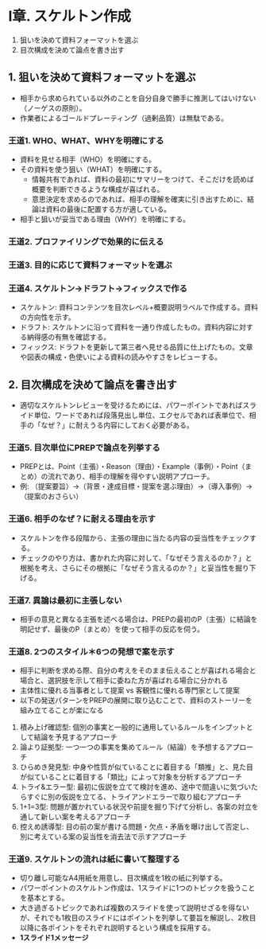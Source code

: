 # I章. スケルトン作成
1. 狙いを決めて資料フォーマットを選ぶ
2. 目次構成を決めて論点を書き出す

## 1. 狙いを決めて資料フォーマットを選ぶ
- 相手から求められている以外のことを自分自身で勝手に推測してはいけない（ノーゲスの原則）。
- 作業者によるゴールドプレーティング（過剰品質）は無駄である。

### 王道1. WHO、WHAT、WHYを明確にする
- 資料を見せる相手（WHO）を明確にする。
- その資料を使う狙い（WHAT）を明確にする。
    - 情報共有であれば、資料の最初にサマリーをつけて、そこだけを読めば概要を判断できるような構成が喜ばれる。
    - 意思決定を求めるのであれば、相手の理解を確実に引き出すために、結論は資料の最後に配置する方が適している。
- 相手と狙いが妥当である理由（WHY）を明確にする。

### 王道2. プロファイリングで効果的に伝える

### 王道3. 目的に応じて資料フォーマットを選ぶ

### 王道4. スケルトン→ドラフト→フィックスで作る
- スケルトン: 資料コンテンツを目次レベル+概要説明ラベルで作成する。資料の方向性を示す。
- ドラフト: スケルトンに沿って資料を一通り作成したもの。資料内容に対する納得感の有無を確認する。
- フィックス: ドラフトを更新して第三者へ見せる品質に仕上げたもの。文章や図表の構成・色使いによる資料の読みやすさをレビューする。

## 2. 目次構成を決めて論点を書き出す
- 適切なスケルトンレビューを受けるためには、パワーポイントであればスライド単位、ワードであれば段落見出し単位、エクセルであれば表単位で、相手の「なぜ？」に耐えうる内容にしておく必要がある。

### 王道5. 目次単位にPREPで論点を列挙する
- PREPとは、Point（主張）・Reason（理由）・Example（事例）・Point（まとめ）の流れであり、相手の理解を得やすい説明アプローチ。
- 例: （提案要旨）→（背景・達成目標・提案を選ぶ理由）→（導入事例）→（提案のおさらい）

### 王道6. 相手のなぜ？に耐える理由を示す
- スケルトンを作る段階から、主張の理由に当たる内容の妥当性をチェックする。
- チェックのやり方は、書かれた内容に対して、「なぜそう言えるのか？」と根拠を考え、さらにその根拠に「なぜそう言えるのか？」と妥当性を掘り下げる。

### 王道7. 異論は最初に主張しない
- 相手の意見と異なる主張を述べる場合は、PREPの最初のP（主張）に結論を明記せず、最後のP（まとめ）を使って相手の反応を伺う。

### 王道8. 2つのスタイル＊6つの発想で案を示す
- 相手に判断を求める際、自分の考えをそのまま伝えることが喜ばれる場合と場合と、選択肢を示して相手に委ねた方が喜ばれる場合に分かれる
- 主体性に優れる当事者として提案 vs 客観性に優れる専門家として提案
- 以下の発送パターンをPREPの展開に取り込むことで、資料のストーリーを組み立てることが楽になる
1. 積み上げ確認型: 個別の事実と一般的に通用しているルールをインプットとして結論を予見するアプローチ
2. 論より証拠型: 一つ一つの事実を集めてルール（結論）を予想するアプローチ
3. ひらめき発見型: 中身や性質が似ていることに着目する「類推」と、見た目が似ていることに着目する「類比」によって対象を分析するアプローチ
4. トライ&エラー型: 最初に仮説を立てて検討を進め、途中で間違いに気づいたらすぐに別の仮説を立てる、トライアンドエラーで取り組むアプローチ
5. 1+1=3型: 問題が置かれている状況や前提を掘り下げて分析し、各案の対立を通して新しい案を考えるアプローチ
6. 控えめ誘導型: 目の前の案が書ける問題・欠点・矛盾を曝け出して否定し、別に考えている案の妥当性を消去法で示すアプローチ

### 王道9. スケルトンの流れは紙に書いて整理する
- 切り離し可能なA4用紙を用意し、目次構成を1枚の紙に列挙する。
- パワーポイントのスケルトン作成は、1スライドに1つのトピックを扱うことを基本とする。
- 大き過ぎるトピックであれば複数のスライドを使って説明せざるを得ないが、それでも1枚目のスライドにはポイントを列挙して要旨を解説し、2枚目以降に各ポイントをそれぞれ説明するという構成を採用する。
- **1スライド1メッセージ**

